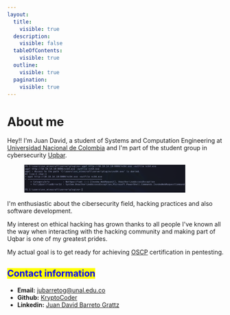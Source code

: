 ```yaml
---
layout:
  title:
    visible: true
  description:
    visible: false
  tableOfContents:
    visible: true
  outline:
    visible: true
  pagination:
    visible: true
---
```


# About me

Hey!! I'm Juan David, a student of Systems and Computation Engineering at [Universidad Nacional de Colombia](https://unal.edu.co/) and I'm part of the student group in cybersecurity [Uqbar](https://www.instagram.com/uqbarun/).

<figure><img src="../.gitbook/assets/image (18).png" alt="" width="375"><figcaption></figcaption></figure>

I'm enthusiastic about the cibersecurity field, hacking practices and also software development.

My interest on ethical hacking has grown thanks to all people I've known all the way when interacting with the hacking community and making part of Uqbar is one of my greatest prides.

My actual goal is to get ready for achieving [OSCP](https://www.offsec.com/courses/pen-200/) certification in pentesting.

## <mark style="color:blue;">Contact information</mark>

* **Email:** [jubarretog@unal.edu.co](https://app.gitbook.com/u/cdbSbVEtWCP0IKRHa0p28S49E1o2)
* **Github:** [KryptoCoder](https://github.com/jubarretog)
* **Linkedin:** [Juan David Barreto Grattz](https://www.linkedin.com/in/juan-david-barreto-grattz/)
